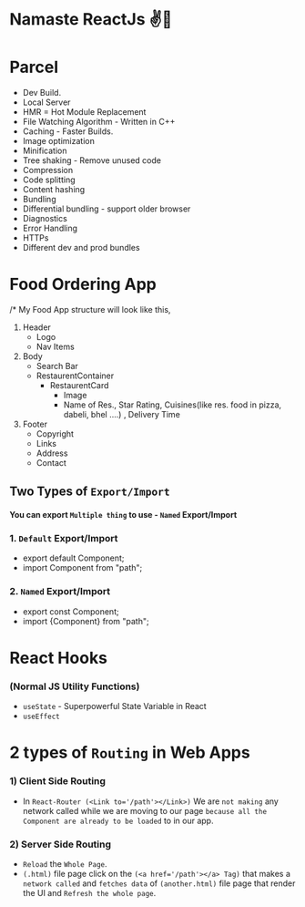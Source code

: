 # Namaste ReactJs ✌️🚀

# Parcel

- Dev Build.
- Local Server
- HMR = Hot Module Replacement
- File Watching Algorithm - Written in C++
- Caching - Faster Builds.
- Image optimization
- Minification
- Tree shaking - Remove unused code
- Compression
- Code splitting
- Content hashing
- Bundling
- Differential bundling - support older browser
- Diagnostics
- Error Handling
- HTTPs
- Different dev and prod bundles

# Food Ordering App

/\* My Food App structure will look like this,

1. Header
   - Logo
   - Nav Items
2. Body
   - Search Bar
   - RestaurentContainer
     - RestaurentCard
       - Image
       - Name of Res., Star Rating, Cuisines(like res. food in pizza, dabeli, bhel ....) , Delivery Time
3. Footer
   - Copyright
   - Links
   - Address
   - Contact

## Two Types of `Export/Import`

#### You can export `Multiple thing` to use - `Named` Export/Import

### 1. `Default` Export/Import

- export default Component;
- import Component from "path";

### 2. `Named` Export/Import

- export const Component;
- import {Component} from "path";

# React Hooks

### (Normal JS Utility Functions)

- `useState` - Superpowerful State Variable in React
- `useEffect`

# 2 types of `Routing` in Web Apps

### 1) Client Side Routing

- In `React-Router (<Link to='/path'></Link>)` We are `not making` any network called while we are moving to our page `because all the Component are already to be loaded` to in our app.

### 2) Server Side Routing

- `Reload` the `Whole Page`.
- `(.html)` file page click on the `(<a href='/path'></a> Tag)` that makes a `network called` and `fetches data` of `(another.html)` file page that render the UI and `Refresh the whole page`.
